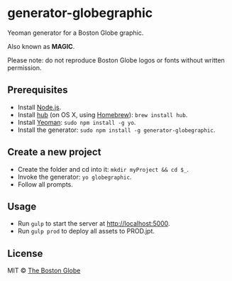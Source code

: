 # generator-globegraphic

Yeoman generator for a Boston Globe graphic.

Also known as **MAGIC**.

Please note: do not reproduce Boston Globe logos or fonts without written permission.

## Prerequisites

- Install [Node.js](http://nodejs.org/).
- Install [hub](https://github.com/github/hub) (on OS X, using [Homebrew](http://brew.sh)): `brew install hub`.
- Install [Yeoman](http://yeoman.io/): `sudo npm install -g yo`.
- Install the generator: `sudo npm install -g generator-globegraphic`.

## Create a new project
- Create the folder and cd into it: `mkdir myProject && cd $_`.
- Invoke the generator: `yo globegraphic`.
- Follow all prompts.

## Usage
- Run `gulp` to start the server at [http://localhost:5000](http://localhost:5000).
- Run `gulp prod` to deploy all assets to PROD.jpt.
 
## License


MIT © [The Boston Globe](http://github.com/BostonGlobe)
